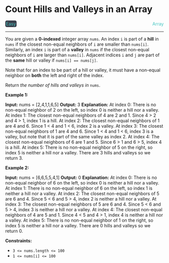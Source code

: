 # Count Hills and Valleys in an Array

<div style="display: flex; justify-content: space-between; align-items: center">
<div style="color: #46c6c2;
padding: 2px; background-color: #3a3f4b; border-radius: 5px;">Easy</div>
<div style="color: #46c6c2">Array</div>
</div>

---

You are given a **0-indexed** integer array `nums`. An index `i` is part of a **hill** in `nums` if the closest non-equal neighbors of `i` are smaller than `nums[i]`. Similarly, an index `i` is part of a **valley** in `nums` if the closest non-equal neighbors of `i` are larger than `nums[i]`. Adjacent indices `i` and `j` are part of the **same** hill or valley if `nums[i] == nums[j]`.

Note that for an index to be part of a hill or valley, it must have a non-equal neighbor on **both** the left and right of the index.

Return _the number of hills and valleys in_ `nums`.

**Example 1:**

**Input:** nums = \[2,4,1,1,6,5\]
**Output:** 3
**Explanation:**
At index 0: There is no non-equal neighbor of 2 on the left, so index 0 is neither a hill nor a valley.
At index 1: The closest non-equal neighbors of 4 are 2 and 1. Since 4 > 2 and 4 > 1, index 1 is a hill. 
At index 2: The closest non-equal neighbors of 1 are 4 and 6. Since 1 < 4 and 1 < 6, index 2 is a valley.
At index 3: The closest non-equal neighbors of 1 are 4 and 6. Since 1 < 4 and 1 < 6, index 3 is a valley, but note that it is part of the same valley as index 2.
At index 4: The closest non-equal neighbors of 6 are 1 and 5. Since 6 > 1 and 6 > 5, index 4 is a hill.
At index 5: There is no non-equal neighbor of 5 on the right, so index 5 is neither a hill nor a valley. 
There are 3 hills and valleys so we return 3.

**Example 2:**

**Input:** nums = \[6,6,5,5,4,1\]
**Output:** 0
**Explanation:**
At index 0: There is no non-equal neighbor of 6 on the left, so index 0 is neither a hill nor a valley.
At index 1: There is no non-equal neighbor of 6 on the left, so index 1 is neither a hill nor a valley.
At index 2: The closest non-equal neighbors of 5 are 6 and 4. Since 5 < 6 and 5 > 4, index 2 is neither a hill nor a valley.
At index 3: The closest non-equal neighbors of 5 are 6 and 4. Since 5 < 6 and 5 > 4, index 3 is neither a hill nor a valley.
At index 4: The closest non-equal neighbors of 4 are 5 and 1. Since 4 < 5 and 4 > 1, index 4 is neither a hill nor a valley.
At index 5: There is no non-equal neighbor of 1 on the right, so index 5 is neither a hill nor a valley.
There are 0 hills and valleys so we return 0.

**Constraints:**

*   `3 <= nums.length <= 100`
*   `1 <= nums[i] <= 100`